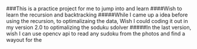###This is a practice project for me to jump into and learn
####Wish to learn the recursion and backtracking 
#####While I came up a idea before using the recursion, to optimalizaing the data, Wish I could coding it out in my version 2.0 to optimalizing the soduku sdolver
#####In the last version, wish I can use opencv api to read any sudoku from the photos and find a wayout for the 
